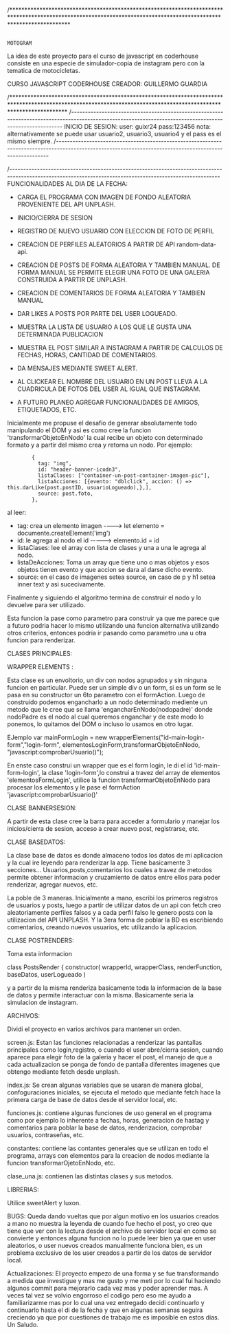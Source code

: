 
/*******************************************************************************************************************************************************************

                                                                        MOTOGRAM
La idea de este proyecto para el curso de javascript en coderhouse consiste en una especie de simulador-copia de instagram pero con la tematica de motocicletas.

CURSO JAVASCRIPT CODERHOUSE
CREADOR: GUILLERMO GUARDIA


/******************************************************************************************************************************************************************
/---------------------------------------------------------------------------------------------------------------------------------------------------------
INICIO DE SESION:    user: guixr24   pass:123456     nota: alternativamente se puede usar usuario2, usuario3, usuario4 y el pass es el mismo siempre.
/---------------------------------------------------------------------------------------------------------------------------------------------------------


/----------------------------------------------------------------------------------------------------------------------------------------------------------
 FUNCIONALIDADES AL DIA DE LA FECHA:

  * CARGA EL PROGRAMA CON IMAGEN DE FONDO ALEATORIA PROVENIENTE DEL API UNPLASH.
  * INICIO/CIERRA DE SESION
  * REGISTRO DE NUEVO USUARIO CON ELECCION DE FOTO DE PERFIL
  * CREACION DE PERFILES ALEATORIOS A PARTIR DE API random-data-api.
  * CREACION DE POSTS DE FORMA ALEATORIA Y TAMBIEN MANUAL. DE FORMA MANUAL SE PERMITE ELEGIR UNA FOTO DE UNA GALERIA CONSTRUIDA A PARTIR DE UNPLASH.
  * CREACION DE COMENTARIOS DE FORMA ALEATORIA Y TAMBIEN MANUAL
  * DAR LIKES A POSTS POR PARTE DEL USER LOGUEADO.
  * MUESTRA LA LISTA DE USUARIO A LOS QUE LE GUSTA UNA DETERMINADA PUBLICACION
  * MUESTRA EL POST SIMILAR A INSTAGRAM A PARTIR DE CALCULOS DE FECHAS, HORAS, CANTIDAD DE COMENTARIOS.
  * DA MENSAJES MEDIANTE SWEET ALERT.
  * AL CLICKEAR EL NOMBRE DEL USUARIO EN UN POST LLEVA A LA CUADRICULA DE FOTOS DEL USER AL IGUAL QUE INSTAGRAM.
  
  * A FUTURO PLANEO AGREGAR FUNCIONALIDADES DE AMIGOS, ETIQUETADOS, ETC.


Inicialmente me propuse el desafio de generar absolutamente todo manipulando el DOM y asi es como cree la funcion 'transformarObjetoEnNodo' la cual recibe un objeto con determinado formato y a partir del mismo crea y retorna un nodo. Por ejemplo:

            {
              tag: "img",
              id: "header-banner-icodn3",
              listaClases: ["container-un-post-container-imagen-pic"],
              listaAcciones: [{evento: "dblclick", accion: () => this.darLike(post.postID, usuarioLogueado),},],
              source: post.foto,
            },

al leer:
* tag: crea un elemento imagen  ----> let elemento = documente.createElement('img')
* id: le agrega al nodo el id   -----> elemento.id = id
* listaClases: lee el array con lista de clases y una a una le agrega al nodo.
* listaDeAcciones: Toma un array que tiene uno o mas objetos y esos objetos tienen evento y que accion se dara al darse dicho evento.
* source: en el caso de imagenes setea  source, en caso de p y h1 setea inner text y asi sucecivamente.

Finalmente y siguiendo el algoritmo termina de construir el nodo y lo devuelve para ser utilizado.

Esta funcion la pase como parametro para construir ya que me parece que a futuro podria hacer lo mismo utilizando una funcion alternativa utilizando otros criterios, entonces podria ir pasando como parametro una u otra funcion para renderizar.



CLASES PRINCIPALES:

WRAPPER ELEMENTS : 

Esta clase es un envoltorio, un div con nodos agrupados y sin ninguna funcion en particular. Puede ser un simple div o un form, si es un form se le pasa en su constructor un 6to parametro con el formAction. Luego de construido podemos engancharlo a un nodo determinado mediente un metodo que le cree que se llama 'engancharEnNodo(nodopadre)' donde nodoPadre es el nodo al cual queremos enganchar y de este modo lo ponemos, lo quitamos del DOM o incluso lo usamos en otro lugar.

EJemplo
    var mainFormLogin = new wrapperElements("id-main-login-form","login-form", elementosLoginForm,transformarObjetoEnNodo, "javascript:comprobarUsuario()");

En enste caso construi un wrapper que es el form login, le di el id 'id-main-form-login', la clase 'login-form',lo construi a travez del array de elementos 'elementosFormLogin', utilice la funcion transformarObjetoEnNodo para procesar los elementos y le pase el formAction 'javascript:comprobarUsuario()'

CLASE BANNERSESION:

A partir de esta clase cree la barra para acceder a formulario y manejar los inicios/cierra de sesion, acceso a crear nuevo post, registrarse, etc.

CLASE BASEDATOS:

La clase base de datos es donde almaceno todos los datos de mi aplicacion y la cual ire leyendo para renderizar la app.
Tiene basicamente 3 secciones... Usuarios,posts,comentarios los cuales a travez de metodos permite obtener informacion y cruzamiento de datos entre ellos para poder renderizar, agregar nuevos, etc.

La poble de 3 maneras. Inicialmente a mano, escribi los primeros registros de usuarios y posts, luego a partir de utilizar datos de un api con fetch creo aleatoriamente perfiles falsos y a cada perfil falso le genero posts con la utilizacion del API UNPLASH. Y la 3era forma de poblar la BD es escribiendo comentarios, creando nuevos usuarios, etc utilizando la aplicacion.


CLASE POSTRENDERS:

Toma esta informacion

class PostsRender {
  constructor(
    wrapperId,
    wrapperClass,
    renderFunction,
    baseDatos,
    userLogueado
  )

  y a partir de la misma renderiza basicamente toda la informacion de la base de datos y permite interactuar con la misma. Basicamente seria la simulacion de instagram.


ARCHIVOS:

Dividi el proyecto en varios archivos para mantener un orden.

screen.js: 
    Estan las funciones relacionadas a renderizar las pantallas principales como login,registro, o cuando el user abre/cierra sesion, cuando aparece para elegir foto de la galeria y hacer el post, el manejo de que a cada actualizacion se ponga de fondo de pantalla diferentes imagenes que obtengo mediante fetch desde unplash.

index.js:
     Se crean algunas variables que se usaran de manera global, confoguraciones iniciales, se ejecuta el metodo que mediante fetch hace la primera carga de base de datos desde el servidor local, etc.


funciones.js:
    contiene algunas funciones de uso general en el programa como por ejemplo lo inherente a fechas, horas, generacion de hastag y comentarios para poblar la base de datos, renderizacion, comprobar usuarios, contraseñas, etc.

constantes:
    contiene las contantes generales que se utilizan en todo el programa, arrays con elementos para la creacion de nodos mediante la funcion transformarOjetoEnNodo, etc.

clase_una.js:
    contienen las distintas clases y sus metodos.


LIBRERIAS:

  Utilice sweetAlert y luxon.


BUGS:
    Queda dando vueltas que por algun motivo en los usuarios creados a mano no muestra la leyenda de cuando fue hecho el post, yo creo que tiene que ver con la lectura desde el archivo de servidor local en como se convierte y entonces alguna funcion no lo puede leer bien ya que en user aleatorios, o user nuevos creados manualmente funciona bien, es un problema exclusivo de los user creados a partir de los datos de servidor local.

Actualizaciones:
    El proyecto empezo de una forma y se fue transformando a medida que investigue y mas me gusto y me meti por lo cual fui haciendo algunos commit para mejorarlo cada vez mas y poder aprender mas. A veces tal vez se volvio engorroso el codigo pero eso me ayudo a familiarizarme mas por lo cual una vez entregado decidi continuarlo y continuarlo hasta el di de la fecha y que en algunas semanas seguira creciendo ya que por cuestiones de trabajo me es imposible en estos dias. Un Saludo.